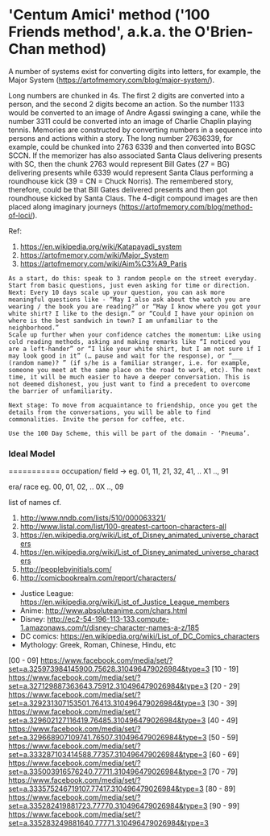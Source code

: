 # 'Centum Amici' method ('100 Friends method', a.k.a. the O'Brien-Chan method)

A number of systems exist for converting digits into letters, for example, the Major System (https://artofmemory.com/blog/major-system/).


Long numbers are chunked in 4s. The first 2 digits are converted into a person, and the second 2 digits become an action.
So the number 1133 would be converted to an image of Andre Agassi swinging a cane, while the number 3311 could be converted into an image of Charlie Chaplin playing tennis.
Memories are constructed by converting numbers in a sequence into persons and actions within a story. The long number 27636339, for example, could be chunked into 2763 6339 and then converted into BGSC SCCN. If the memorizer has also associated Santa Claus delivering presents with SC, then the chunk 2763 would represent Bill Gates (27 = BG) delivering presents while 6339 would represent Santa Claus performing a roundhouse kick (39 = CN = Chuck Norris). The remembered story, therefore, could be that Bill Gates delivered presents and then got roundhouse kicked by Santa Claus.
The 4-digit compound images are then placed along imaginary journeys (https://artofmemory.com/blog/method-of-loci/).

Ref:
1. https://en.wikipedia.org/wiki/Katapayadi_system
2. https://artofmemory.com/wiki/Major_System
3. https://artofmemory.com/wiki/Aim%C3%A9_Paris

```
As a start, do this: speak to 3 random people on the street everyday. Start from basic questions, just even asking for time or direction.
Next: Every 10 days scale up your question, you can ask more meaningful questions like - “May I also ask about the watch you are wearing / the book you are reading?” or “May I know where you got your white shirt? I like to the design.” or “Could I have your opinion on where is the best sandwich in town? I am unfamiliar to the neighborhood.”
Scale up further when your confidence catches the momentum: Like using cold reading methods, asking and making remarks like “I noticed you are a left-hander” or “I like your white shirt, but I am not sure if I may look good in it” (… pause and wait for the response), or “___ (random name)? ” (if s/he is a familiar stranger, i.e. for example, someone you meet at the same place on the road to work, etc). The next time, it will be much easier to have a deeper conversation. This is not deemed dishonest, you just want to find a precedent to overcome the barrier of unfamiliarity.

Next stage: To move from acquaintance to friendship, once you get the details from the conversations, you will be able to find commonalities. Invite the person for coffee, etc.

Use the 100 Day Scheme, this will be part of the domain - ‘Pneuma’.

```

### Ideal Model
===========
occupation/ field ->
eg. 01, 11, 21, 32, 41, .. X1 .., 91

era/ race
eg. 00, 01, 02, .. 0X .., 09


list of names cf. 
1. http://www.nndb.com/lists/510/000063321/ 
2. http://www.listal.com/list/100-greatest-cartoon-characters-all
3. https://en.wikipedia.org/wiki/List_of_Disney_animated_universe_characters
4. https://en.wikipedia.org/wiki/List_of_Disney_animated_universe_characters
4. http://peoplebyinitials.com/
5. http://comicbookrealm.com/report/characters/

* Justice League: https://en.wikipedia.org/wiki/List_of_Justice_League_members
* Anime: http://www.absoluteanime.com/chars.html
* Disney: http://ec2-54-196-113-133.compute-1.amazonaws.com/t/disney-character-names-a-z/185
* DC comics: https://en.wikipedia.org/wiki/List_of_DC_Comics_characters
* Mythology: Greek, Roman, Chinese, Hindu, etc


[00 - 09] https://www.facebook.com/media/set/?set=a.325973984145900.75628.310496479026984&type=3
[10 - 19] https://www.facebook.com/media/set/?set=a.327129887363643.75912.310496479026984&type=3
[20 - 29] https://www.facebook.com/media/set/?set=a.329231307153501.76413.310496479026984&type=3
[30 - 39] https://www.facebook.com/media/set/?set=a.329602127116419.76485.310496479026984&type=3
[40 - 49] https://www.facebook.com/media/set/?set=a.329668907109741.76507.310496479026984&type=3
[50 - 59] https://www.facebook.com/media/set/?set=a.333287103414588.77357.310496479026984&type=3
[60 - 69] https://www.facebook.com/media/set/?set=a.335003916576240.77711.310496479026984&type=3
[70 - 79] https://www.facebook.com/media/set/?set=a.333575246719107.77417.310496479026984&type=3
[80 - 89] https://www.facebook.com/media/set/?set=a.335282419881723.77770.310496479026984&type=3
[90 - 99] https://www.facebook.com/media/set/?set=a.335283249881640.77771.310496479026984&type=3

